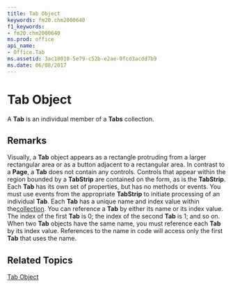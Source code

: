 ```yaml
---
title: Tab Object
keywords: fm20.chm2000640
f1_keywords:
- fm20.chm2000640
ms.prod: office
api_name:
- Office.Tab
ms.assetid: 3ac18010-5e79-c52b-e2ae-0fcd3acdd7b9
ms.date: 06/08/2017
---
```



# Tab Object



A  **Tab** is an individual member of a **Tabs** collection.

## Remarks

Visually, a  **Tab** object appears as a rectangle protruding from a larger rectangular area or as a button adjacent to a rectangular area.
In contrast to a  **Page**, a **Tab** does not contain any controls. Controls that appear within the region bounded by a **TabStrip** are contained on the form, as is the **TabStrip**.
Each  **Tab** has its own set of properties, but has no methods or events. You must use events from the appropriate **TabStrip** to initiate processing of an individual **Tab**.
Each  **Tab** has a unique name and index value within the[collection](../../Glossary/vbe-glossary.md). You can reference a  **Tab** by either its name or its index value. The index of the first **Tab** is 0; the index of the second **Tab** is 1; and so on. When two **Tab** objects have the same name, you must reference each **Tab** by its index value. References to the name in code will access only the first **Tab** that uses the name.

## Related Topics

[Tab Object](../../../api/Outlook.tab.object.md)


